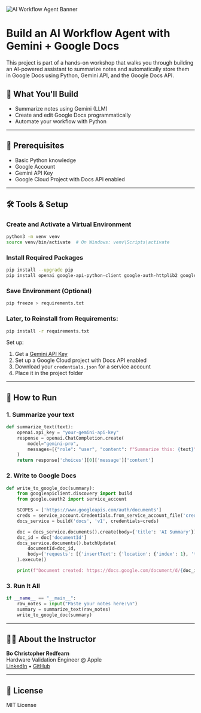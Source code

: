 ![AI Workflow Agent Banner](workshop_slide_final_widescreen.png)

# Build an AI Workflow Agent with Gemini + Google Docs

This project is part of a hands-on workshop that walks you through building an AI-powered assistant to summarize notes and automatically store them in Google Docs using Python, Gemini API, and the Google Docs API.

## 🔧 What You'll Build
- Summarize notes using Gemini (LLM)
- Create and edit Google Docs programmatically
- Automate your workflow with Python

---

## 🧠 Prerequisites
- Basic Python knowledge
- Google Account
- Gemini API Key
- Google Cloud Project with Docs API enabled

---

## 🛠 Tools & Setup

### Create and Activate a Virtual Environment
```bash
python3 -m venv venv
source venv/bin/activate  # On Windows: venv\Scripts\activate
```

### Install Required Packages
```bash
pip install --upgrade pip
pip install openai google-api-python-client google-auth-httplib2 google-auth-oauthlib
```

### Save Environment (Optional)
```bash
pip freeze > requirements.txt
```

### Later, to Reinstall from Requirements:
```bash
pip install -r requirements.txt
```

Set up:
1. Get a [Gemini API Key](https://makersuite.google.com/app)
2. Set up a Google Cloud project with Docs API enabled
3. Download your `credentials.json` for a service account
4. Place it in the project folder

---

## 🚀 How to Run

### 1. Summarize your text
```python
def summarize_text(text):
    openai.api_key = "your-gemini-api-key"
    response = openai.ChatCompletion.create(
        model="gemini-pro",
        messages=[{"role": "user", "content": f"Summarize this: {text}"}]
    )
    return response['choices'][0]['message']['content']
```

### 2. Write to Google Docs
```python
def write_to_google_doc(summary):
    from googleapiclient.discovery import build
    from google.oauth2 import service_account

    SCOPES = ['https://www.googleapis.com/auth/documents']
    creds = service_account.Credentials.from_service_account_file('credentials.json', scopes=SCOPES)
    docs_service = build('docs', 'v1', credentials=creds)

    doc = docs_service.documents().create(body={'title': 'AI Summary'}).execute()
    doc_id = doc['documentId']
    docs_service.documents().batchUpdate(
        documentId=doc_id,
        body={'requests': [{'insertText': {'location': {'index': 1}, 'text': summary}}]}
    ).execute()

    print(f"Document created: https://docs.google.com/document/d/{doc_id}")
```

### 3. Run It All
```python
if __name__ == "__main__":
    raw_notes = input("Paste your notes here:\n")
    summary = summarize_text(raw_notes)
    write_to_google_doc(summary)
```

---

## 🙋‍♂️ About the Instructor
**Bo Christopher Redfearn**  
Hardware Validation Engineer @ Apple  
[LinkedIn](https://linkedin.com/in/bochristopher) • [GitHub](https://github.com/bochristopher)

---

## 📄 License
MIT License
